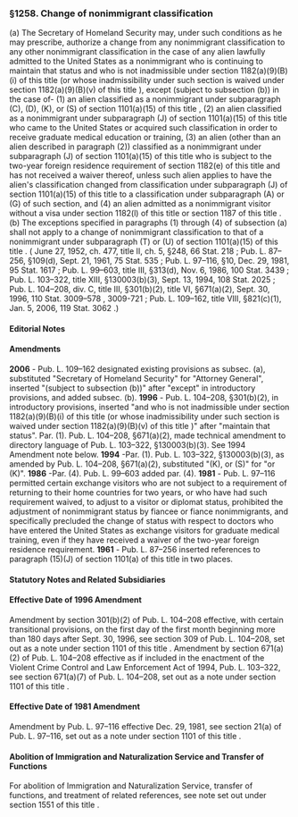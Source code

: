 <!--
url: https://uscode.house.gov/view.xhtml?req=granuleid:USC-prelim-title8-section1258&num=0&edition=prelim
date_accessed: 2024-07-28 23:45:35
-->
### §1258\. Change of nonimmigrant classification
 (a) The Secretary of Homeland Security may, under such conditions as he may prescribe, authorize a change from any nonimmigrant classification to any other nonimmigrant classification in the case of any alien lawfully admitted to the United States as a nonimmigrant who is continuing to maintain that status and who is not inadmissible under
 section 1182(a)(9\)(B)(i) of this title
 (or whose inadmissibility under such section is waived under
 section 1182(a)(9\)(B)(v) of this title
 ), except (subject to subsection (b)) in the case of\-
 (1\) an alien classified as a nonimmigrant under subparagraph (C), (D), (K), or (S) of
 section 1101(a)(15\) of this title
 ,
 (2\) an alien classified as a nonimmigrant under subparagraph (J) of
 section 1101(a)(15\) of this title
 who came to the United States or acquired such classification in order to receive graduate medical education or training,
 (3\) an alien (other than an alien described in paragraph (2\)) classified as a nonimmigrant under subparagraph (J) of
 section 1101(a)(15\) of this title
 who is subject to the two\-year foreign residence requirement of
 section 1182(e) of this title
 and has not received a waiver thereof, unless such alien applies to have the alien's classification changed from classification under subparagraph (J) of
 section 1101(a)(15\) of this title
 to a classification under subparagraph (A) or (G) of such section, and
 (4\) an alien admitted as a nonimmigrant visitor without a visa under
 section 1182(l) of this title
 or
 section 1187 of this title
 .
 (b) The exceptions specified in paragraphs (1\) through (4\) of subsection (a) shall not apply to a change of nonimmigrant classification to that of a nonimmigrant under subparagraph (T) or (U) of
 section 1101(a)(15\) of this title
 .
 (
 June 27, 1952, ch. 477, title II, ch. 5, §248,
 66 Stat. 218
 ;
 Pub. L. 87–256,
 §109(d), Sept. 21, 1961,
 75 Stat. 535
 ;
 Pub. L. 97–116,
 §10, Dec. 29, 1981,
 95 Stat. 1617
 ;
 Pub. L. 99–603,
 title III, §313(d), Nov. 6, 1986,
 100 Stat. 3439
 ;
 Pub. L. 103–322,
 title XIII, §130003(b)(3\), Sept. 13, 1994,
 108 Stat. 2025
 ;
 Pub. L. 104–208,
 div. C, title III, §301(b)(2\), title VI, §671(a)(2\), Sept. 30, 1996,
 110 Stat. 3009–578
 ,
 3009\-721 
 ;
 Pub. L. 109–162,
 title VIII, §821(c)(1\), Jan. 5, 2006,
 119 Stat. 3062
 .)
#### **Editorial Notes**
#### Amendments
**2006** 
 \-
 Pub. L. 109–162
 designated existing provisions as subsec. (a), substituted "Secretary of Homeland Security" for "Attorney General", inserted "(subject to subsection (b))" after "except" in introductory provisions, and added subsec. (b).
**1996** 
 \-
 Pub. L. 104–208,
 §301(b)(2\), in introductory provisions, inserted "and who is not inadmissible under
 section 1182(a)(9\)(B)(i) of this title
 (or whose inadmissibility under such section is waived under
 section 1182(a)(9\)(B)(v) of this title
 )" after "maintain that status".
 Par. (1\).
 Pub. L. 104–208,
 §671(a)(2\), made technical amendment to directory language of
 Pub. L. 103–322,
 §130003(b)(3\). See 1994 Amendment note below.
**1994** 
 \-Par. (1\).
 Pub. L. 103–322,
 §130003(b)(3\), as amended by
 Pub. L. 104–208,
 §671(a)(2\), substituted "(K), or (S)" for "or (K)".
**1986** 
 \-Par. (4\).
 Pub. L. 99–603
 added par. (4\).
**1981** 
 \-
 Pub. L. 97–116
 permitted certain exchange visitors who are not subject to a requirement of returning to their home countries for two years, or who have had such requirement waived, to adjust to a visitor or diplomat status, prohibited the adjustment of nonimmigrant status by fiancee or fiance nonimmigrants, and specifically precluded the change of status with respect to doctors who have entered the United States as exchange visitors for graduate medical training, even if they have received a waiver of the two\-year foreign residence requirement.
**1961** 
 \-
 Pub. L. 87–256
 inserted references to paragraph (15\)(J) of
 section 1101(a) of this title
 in two places.
#### **Statutory Notes and Related Subsidiaries**
#### Effective Date of 1996 Amendment
 Amendment by section 301(b)(2\) of
 Pub. L. 104–208
 effective, with certain transitional provisions, on the first day of the first month beginning more than 180 days after Sept. 30, 1996, see section 309 of
 Pub. L. 104–208,
 set out as a note under
 section 1101 of this title
 .
 Amendment by section 671(a)(2\) of
 Pub. L. 104–208
 effective as if included in the enactment of the Violent Crime Control and Law Enforcement Act of 1994,
 Pub. L. 103–322,
 see section 671(a)(7\) of
 Pub. L. 104–208,
 set out as a note under
 section 1101 of this title
 .
#### Effective Date of 1981 Amendment
 Amendment by
 Pub. L. 97–116
 effective Dec. 29, 1981, see section 21(a) of
 Pub. L. 97–116,
 set out as a note under
 section 1101 of this title
 .
#### Abolition of Immigration and Naturalization Service and Transfer of Functions
 For abolition of Immigration and Naturalization Service, transfer of functions, and treatment of related references, see note set out under
 section 1551 of this title
 .
